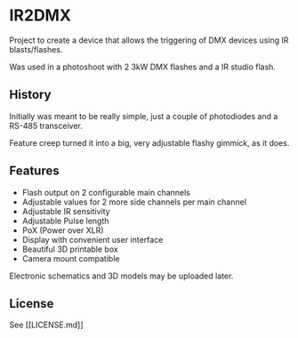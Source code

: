 # IR2DMX

Project to create a device that allows the triggering of DMX devices using IR blasts/flashes.

Was used in a photoshoot with 2 3kW DMX flashes and a IR studio flash.

## History

Initially was meant to be really simple, just a couple of photodiodes and a RS-485 transceiver.

Feature creep turned it into a big, very adjustable flashy gimmick, as it does.

## Features

- Flash output on 2 configurable main channels
- Adjustable values for 2 more side channels per main channel
- Adjustable IR sensitivity
- Adjustable Pulse length
- PoX (Power over XLR)
- Display with convenient user interface
- Beautiful 3D printable box
- Camera mount compatible

Electronic schematics and 3D models may be uploaded later.

## License

See [[LICENSE.md]]
